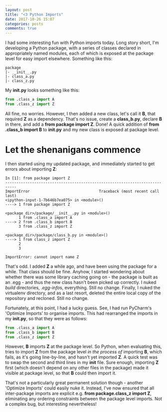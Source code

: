 ```yaml
---
layout: post
title: "<3 Python Imports"
date: 2017-10-26 15:07
categories: posts
comments: true
---
```


I had some interesting fun with Python imports today. Long story short, I'm developing a Python package, with a series of classes declared in appropriately named modules, each of which is exposed at the package level for easy import elsewhere. Something like this:

```
package
|- __init__.py
|- class_a.py
|- class_z.py
```  


My **__init__.py** looks something like this:

```python
from .class_a import A
from .class_z import Z
```

All fine, no worries. However, I then added a new class, let's call it **B**, that required **Z** as a dependency. That's no issue, create a **class_b.py**, declare **B** in there, and add a **from package import Z**. Done! A quick addition of **from .class_b import B** to **__init__.py** and my new class is exposed at package level. 

# Let the shenanigans commence

I then started using my updated package, and immediately started to get errors about importing **Z**:

```shell_session
In [1]: from package import Z
---------------------------------------------------------------------------
ImportError                               Traceback (most recent call last)
<ipython-input-1-7b646b7ea075> in <module>()
----> 1 from package import Z

<package_dir>/package/__init__.py in <module>()
      1 from .class_a import A
----> 2 from .class_b import B
      3 from .class_z import Z

<package_dir>/package/class_b.py in <module>()
----> 1 from class_z import Z
      2 
      3

ImportError: cannot import name Z
```

That's odd. I added **Z** a while ago, and have been using the package for a while. That class should be fine. Anyhow, I started wondering about whether there was some library caching going on - the package is built as an .egg - and thus the new class hasn't been picked up correctly. I nuked *build* directories, *.egg-info*s, everything. Still no change. Finally, I nuked the virtualenv directory, and as a last resort, deleted the entire local copy of the repository and recloned. Still no change. 

Fortunately, at this point, I had a lucky guess. See, I had run PyCharm's 'Optimize Imports' to organise imports. This had rearranged the imports in my **__init__.py**, so that they were as follows:

```python
from .class_a import A
from .class_b import B
from .class_z import Z
```

However, **B** imports **Z** at the package level. So Python, when evaluating this, tries to import **Z** from the package level _in the process of_ importing **B**, which fails, as it's going line-by-line, and hasn't yet imported **Z**. A quick test was to swap the second and third lines in my **__init__** file. Sure enough, importing **Z** first (which doesn't depend on any other files in the package) made it visible at package level, so that **B** could then import it.

That's not a particularly great permanent solution though - another 'Optimize Imports' could easily nuke it. Instead, I've now ensured that all inter-package imports are explicit e.g. **from package.class_z import Z**, eliminating any ordering constraints between the package level imports. Not a complex bug, but interesting nevertheless!
